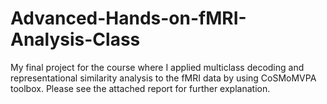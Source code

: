# Advanced-Hands-on-fMRI-Analysis-Class

My final project for the course where I applied multiclass decoding and representational similarity analysis to the fMRI data by using CoSMoMVPA toolbox. Please see the attached report for further explanation.
